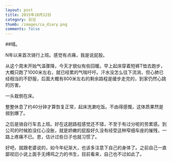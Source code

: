 ```yaml
---
layout: post
title: 2015年10月12日
category: 日记
thumb: /images/ca_diary.png
comments: false
---
```



##晴。

N年以来首次骑行上班。感觉有点痛，我是说屁股。

从这个周末开始气温骤降，今天才貌似有些回暖。早上起床穿着短裤T恤去跑步，大概只跑了1000米左右，就已经累的气喘吁吁。汗水没怎么往下流淌，但心肺已经相当的不舒服，后面大概有800米左右的剩余路程是缓步走完的，到家仍然心跳的厉害。

一头栽倒在床。

整整休息了约40分钟才算恢复正常，起床洗漱吃饭。不由得感慨，这体质果然是弱到爆了。

之后是骑自行车去上班。好在这趟路程感觉还不错，不至于有过分呢的劳累感。到公司的时候脸没红心没胀，就是娇嫩的屁股好久没有经受这种窄细车座的摧残，一路上疼痛不已。恩，估计过些日子也就习惯了。

好吧，就跟老婆说的，如今年纪渐大，也该多注意下自己的身体了。之前自己一直鄙视旧小说上面手无缚鸡之力的书生，目前看来，自己也不过如此了。
